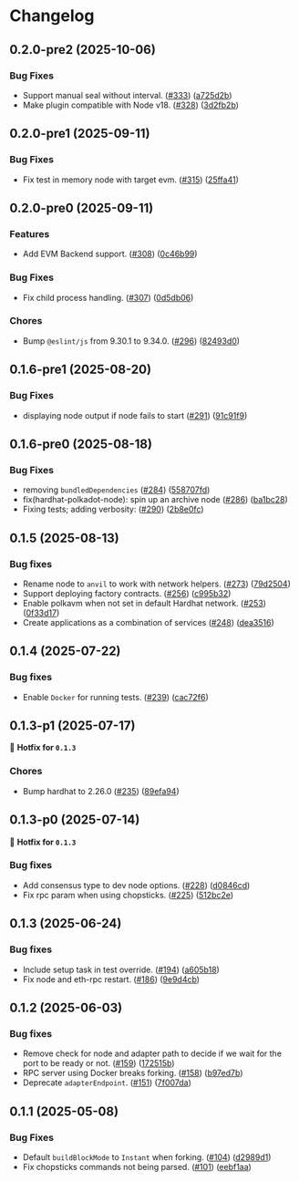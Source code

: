 # Changelog

## 0.2.0-pre2 (2025-10-06)
### Bug Fixes

- Support manual seal without interval. ([#333](https://github.com/paritytech/hardhat-polkadot/pull/333)) ([a725d2b](https://github.com/paritytech/hardhat-polkadot/commit/a725d2bcf8283f6b6034eed3765604d0670abe69))
- Make plugin compatible with Node v18. ([#328](https://github.com/paritytech/hardhat-polkadot/pull/328)) ([3d2fb2b](https://github.com/paritytech/hardhat-polkadot/commit/3d2fb2b00af0d8d9421b14238f85dd474df7b77a))


## 0.2.0-pre1 (2025-09-11)
### Bug Fixes

- Fix test in memory node with target evm. ([#315](https://github.com/paritytech/hardhat-polkadot/pull/315)) ([25ffa41](https://github.com/paritytech/hardhat-polkadot/commit/25ffa41d639e49d4c099af954ecfca62384a3267))


## 0.2.0-pre0 (2025-09-11)
### Features

- Add EVM Backend support. ([#308](https://github.com/paritytech/hardhat-polkadot/pull/308)) ([0c46b99](https://github.com/paritytech/hardhat-polkadot/commit/0c46b994c45811a54a22852591a67d90d134c884))

### Bug Fixes

- Fix child process handling. ([#307](https://github.com/paritytech/hardhat-polkadot/pull/307)) ([0d5db06](https://github.com/paritytech/hardhat-polkadot/commit/0d5db06e072ad4fc67f0bd10ff6e14abfe354574))

### Chores

- Bump `@eslint/js` from 9.30.1 to 9.34.0. ([#296](https://github.com/paritytech/hardhat-polkadot/pull/296)) ([82493d0](https://github.com/paritytech/hardhat-polkadot/commit/82493d06ce23b9e901690ebd30bf039d44945ec2))


## 0.1.6-pre1 (2025-08-20)
### Bug Fixes

- displaying node output if node fails to start ([#291](https://github.com/paritytech/hardhat-polkadot/pull/291)) ([91c91f9](https://github.com/paritytech/hardhat-polkadot/commit/91c91f93fcc0e6a023fb55188ac6179d7c3315e9))

## 0.1.6-pre0 (2025-08-18)
### Bug Fixes

- removing `bundledDependencies` ([#284](https://github.com/paritytech/hardhat-polkadot/pull/284)) ([558707fd](https://github.com/paritytech/hardhat-polkadot/commit/558707fde47e99123ec7f4946b735c49102b1d39))
- fix(hardhat-polkadot-node): spin up an archive node ([#286](https://github.com/paritytech/hardhat-polkadot/pull/286)) ([ba1bc28](https://github.com/paritytech/hardhat-polkadot/commit/ba1bc28af3bd84b43d0e946b6876f03b027ea0bc))
- Fixing tests; adding verbosity: ([#290](https://github.com/paritytech/hardhat-polkadot/pull/290)) ([2b8e0fc](https://github.com/paritytech/hardhat-polkadot/commit/2b8e0fc8cd659e42b6efb2b93295d5842d26bd36))

## 0.1.5 (2025-08-13)
### Bug fixes

- Rename node to `anvil` to work with network helpers. ([#273](https://github.com/paritytech/hardhat-polkadot/pull/273)) ([79d2504](https://github.com/paritytech/hardhat-polkadot/commit/79d2504a7aa77dca9985b22bb2e16b46317dfbd8))
- Support deploying factory contracts. ([#256](https://github.com/paritytech/hardhat-polkadot/pull/256)) ([c995b32](https://github.com/paritytech/hardhat-polkadot/commit/c995b32784802c90fc4ce617854608bb6d224be5))
- Enable polkavm when not set in default Hardhat network. ([#253](https://github.com/paritytech/hardhat-polkadot/pull/253)) ([0f33d17](https://github.com/paritytech/hardhat-polkadot/commit/0f33d171ff353d3aced247759853f8a5939678b2))
- Create applications as a combination of services ([#248](https://github.com/paritytech/hardhat-polkadot/pull/248)) ([dea3516](https://github.com/paritytech/hardhat-polkadot/commit/dea351652dd9eeeed427dbf9ff4b74e815bdc315))


## 0.1.4 (2025-07-22)
### Bug fixes

- Enable `Docker` for running tests. ([#239](https://github.com/paritytech/hardhat-polkadot/pull/239)) ([cac72f6](https://github.com/paritytech/hardhat-polkadot/commit/cac72f6270ac41b3c1d22045c82ca77ca73240fd))


## 0.1.3-p1 (2025-07-17)
🔧 **Hotfix for `0.1.3`**
### Chores

- Bump hardhat to 2.26.0 ([#235](https://github.com/paritytech/hardhat-polkadot/pull/235)) ([89efa94](https://github.com/paritytech/hardhat-polkadot/commit/89efa9498cbe16e32a97519a40a8e1ce4b915f08))


## 0.1.3-p0 (2025-07-14)
🔧 **Hotfix for `0.1.3`**
### Bug fixes

- Add consensus type to dev node options. ([#228](https://github.com/paritytech/hardhat-polkadot/pull/228)) ([d0846cd](https://github.com/paritytech/hardhat-polkadot/commit/d0846cd2feef66232f7e97d1adffaccb55d4ec58))
- Fix rpc param when using chopsticks. ([#225](https://github.com/paritytech/hardhat-polkadot/pull/225)) ([512bc2e](https://github.com/paritytech/hardhat-polkadot/commit/512bc2e9d158ee77268f01d6cb90851724195d64))


## 0.1.3 (2025-06-24)
### Bug fixes

- Include setup task in test override. ([#194](https://github.com/paritytech/hardhat-polkadot/pull/194)) ([a605b18](https://github.com/paritytech/hardhat-polkadot/commit/a605b181cbaec747e3ddeeffc7f98f19f5d45116))
- Fix node and eth-rpc restart. ([#186](https://github.com/paritytech/hardhat-polkadot/pull/186)) ([9e9d4cb](https://github.com/paritytech/hardhat-polkadot/commit/9e9d4cbac6cf9ce3fe9dfc33daed68ce6ff7287d))


## 0.1.2 (2025-06-03)
### Bug fixes

- Remove check for node and adapter path to decide if we wait for the port to be ready or not. ([#159](https://github.com/paritytech/hardhat-polkadot/pull/159)) ([172515b](https://github.com/paritytech/hardhat-polkadot/commit/172515b0c8bea891123d74208fd07f56cffb974b))
- RPC server using Docker breaks forking. ([#158](https://github.com/paritytech/hardhat-polkadot/pull/158)) ([b97ed7b](https://github.com/paritytech/hardhat-polkadot/commit/b97ed7b59efca4c724641a0ece239617dba49160))
- Deprecate `adapterEndpoint`. ([#151](https://github.com/paritytech/hardhat-polkadot/pull/151)) ([7f007da](https://github.com/paritytech/hardhat-polkadot/commit/7f007daf7a38f3f5eff84829d3a3a02e5cca1d1f))


## 0.1.1 (2025-05-08)
### Bug Fixes

- Default `buildBlockMode` to `Instant` when forking. ([#104](https://github.com/paritytech/hardhat-polkadot/pull/104)) ([d2989d1](https://github.com/paritytech/hardhat-polkadot/commit/d2989d153365b2ee7a6d84e3f25fc2dc285b6624))
- Fix chopsticks commands not being parsed. ([#101](https://github.com/paritytech/hardhat-polkadot/pull/101)) ([eebf1aa](https://github.com/paritytech/hardhat-polkadot/commit/eebf1aa44c303d90184ac4f37536cd6f14979ab8))
